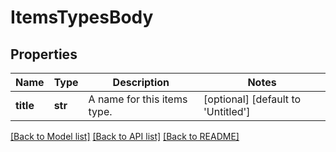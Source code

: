 # ItemsTypesBody

## Properties
Name | Type | Description | Notes
------------ | ------------- | ------------- | -------------
**title** | **str** | A name for this items type. | [optional] [default to 'Untitled']

[[Back to Model list]](../README.md#documentation-for-models) [[Back to API list]](../README.md#documentation-for-api-endpoints) [[Back to README]](../README.md)

